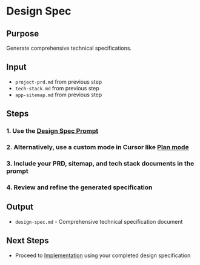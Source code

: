 # Design Spec

## Purpose
Generate comprehensive technical specifications.

## Input
* `project-prd.md` from previous step
* `tech-stack.md` from previous step
* `app-sitemap.md` from previous step

## Steps

### 1. Use the [Design Spec Prompt](./design-spec-prompt.md)
### 2. Alternatively, use a custom mode in Cursor like [Plan mode](https://playbooks.com/modes/plan)
### 3. Include your PRD, sitemap, and tech stack documents in the prompt
### 4. Review and refine the generated specification

## Output
* `design-spec.md` - Comprehensive technical specification document

## Next Steps
* Proceed to [Implementation](../implementation/index.md) using your completed design specification